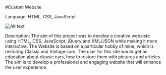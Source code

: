 #Custom Website

Language: HTML, CSS, JavaScript

![Alt text](images/example.png)

Description: The aim of this project was to develop a creative websiste using HTML, CSS, JavaScript, jQuery and XML/JSON while making it more interactive. The Website is based on a particular hobby of mine, which is restoring Classic and Vintage cars. The user for this site would get an education about classic cars, how to restore them with pictures and articles. The aim is to develop a professional and engaging website that will enhance the user experience.
